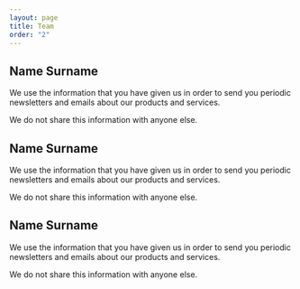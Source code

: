 ```yaml
---
layout: page
title: Team
order: "2"
---
```


## Name Surname

We use the information that you have given us in order to send you periodic newsletters and emails about our products and services.

We do not share this information with anyone else.

## Name Surname

We use the information that you have given us in order to send you periodic newsletters and emails about our products and services.

We do not share this information with anyone else.

## Name Surname

We use the information that you have given us in order to send you periodic newsletters and emails about our products and services.

We do not share this information with anyone else.
